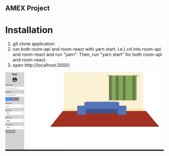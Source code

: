 ## AMEX Project

# Installation
1) git clone application
2) run both room-api and room-react with yarn start.  i.e.) cd into room-api and room-react and run "yarn".  Then, run "yarn start" for both room-api and room-react.
3) open http://localhost:3000/ 

![](images/HomePage.png)